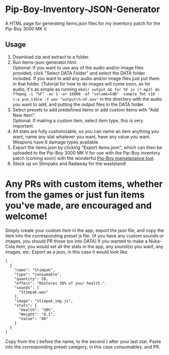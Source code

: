 # Pip-Boy-Inventory-JSON-Generator
A HTML page for generating items.json files for my inventory patch for the Pip-Boy 3000 MK V.

## Usage
1. Download zip and extract to a folder.
2. Run items-json-generator.html\
   Optional: If you want to use any of the audio and/or image files provided, click "Select DATA Folder" and select the DATA folder included. If you want to add any audio and/or image files just put them in that folder. (Tutorial for how to do images will come soon, as for audio, it's as simple as running
   `mkdir output && for %F in (*.mp3) do ffmpeg -i "%F" -ac 1 -ar 16000 -af "volume=5dB" -sample_fmt s16 -c:a pcm_s16le -f wav "output\%~nF.wav"`
   in the directory with the audio you want to add, and putting the output files in the DATA folder.
5. Select presets to add predefined items or add custom items with "Add New Item".\
   Optional: If making a custom item, select item type, this is very important.
6. All stats are fully customizable, so you can name an item anything you want, name any stat whatever you want, have any value you want. Weapons have 6 damage types available.
7. Export the items.json by clicking "Export items.json", which can then be uploaded to the Pip-Boy 3000 MK V for use with the Pip-Boy inventory patch (coming soon) with the wonderful [Pip-Boy mainatanance tool](https://pip-boy.com/3000-mk-v/maintenance).
8. Stock up on Stimpaks and Radaway for the wasteland!




# Any PRs with custom items, whether from the games or just fun items you've made, are encouraged and welcome!
Simply create your custom item in the app, export the json file, and copy the item into the corresponding preset js file. (If you have any custom sounds or images, you should PR those too into DATA)
If you wanted to make a Nuka-Cola item, you would set all the stats in the app, any sound(s) you want, any images, etc. Export as a json, in this case it would look like:
```
[
  {
    "name": "Stimpak",
    "type": "consumable",
    "quantity": 10,
    "effect": "Restores 30% of your health.",
    "sounds": [
      "Stimpak.wav"
    ],
    "image": "Stimpak_img.js",
    "stats": {
      "Health": "30%",
      "Weight": "0.1",
      "Value": "48"
    }
  }
]
```
Copy from the { before the name, to the second } after your last stat. Paste into the corresponding preset category, in this case consumables, and PR.
